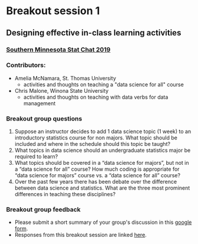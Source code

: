 # Breakout session 1
## Designing effective in-class learning activities
### [Southern Minnesota Stat Chat 2019](https://datasciencematerials.github.io/SoMN_StatChat_2019/)

### Contributors:

- Amelia McNamara, St. Thomas University
    - activities and thoughts on teaching a "data science for all" course
- Chris Malone, Winona State University
    - activities and thoughts on teaching with data verbs for data management

### Breakout group questions

1. Suppose an instructor decides to add 1 data science topic (1 week) to an introductory statistics course for non majors.  What topic should be included and where in the schedule should this topic be taught? 
2. What topics in data science should an undergraduate statistics major be required to learn?
3. What topics should be covered in a “data science for majors”, but not in a “data science for all” course? How much coding is appropriate for “data science for majors” course vs. a “data science for all” course?
4. Over the past few years there has been debate over the difference between data science and statistics.  What are the three most prominent differences in teaching these disciplines?

### Breakout group feedback
 
 - Please submit a short summary of your group's discussion in this [google form](https://forms.gle/NZLPSreRhXF6ft4A9).
 - Responses from this breakout session are linked [here]().
